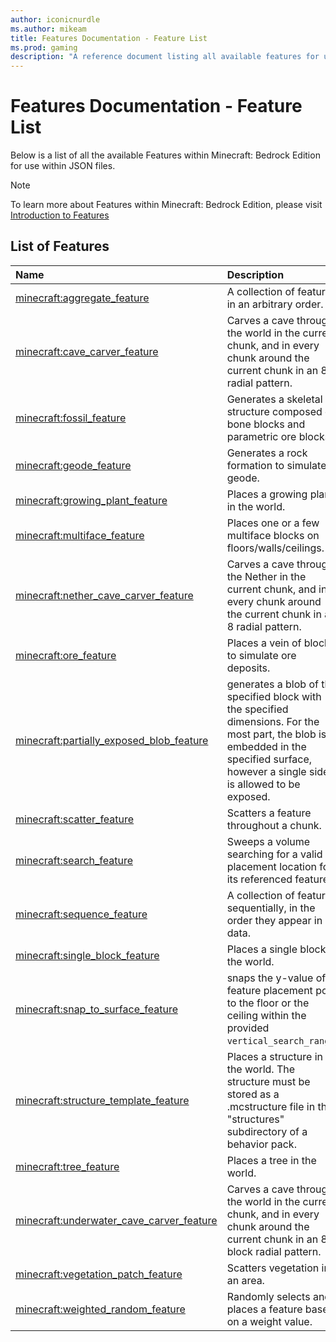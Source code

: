 ```yaml
---
author: iconicnurdle
ms.author: mikeam
title: Features Documentation - Feature List
ms.prod: gaming
description: "A reference document listing all available features for use in JSON files"
---
```


# Features Documentation - Feature List

Below is a list of all the available Features within Minecraft: Bedrock Edition for use within JSON files.

> [!NOTE]
> To learn more about Features within Minecraft: Bedrock Edition, please visit [Introduction to Features](FeaturesIntroduction.md)

## List of Features

| Name| Description |
|:-----------|:-----------|
| [minecraft:aggregate_feature](Features/minecraftAggregate_feature.md)| A collection of features in an arbitrary order.|
| [minecraft:cave_carver_feature](Features/minecraftCave_carver_feature.md)| Carves a cave through the world in the current chunk, and in every chunk around the current chunk in an 8 radial pattern.|
| [minecraft:fossil_feature](Features/minecraftFossil_feature.md)| Generates a skeletal structure composed of bone blocks and parametric ore blocks. |
| [minecraft:geode_feature](Features/minecraftGeode_feature.md)| Generates a rock formation to simulate a geode.|
| [minecraft:growing_plant_feature](Features/minecraftGrowing_plant_feature.md)| Places a growing plant in the world.|
| [minecraft:multiface_feature](Features/minecraftMultiface_feature.md)| Places one or a few multiface blocks on floors/walls/ceilings.|
| [minecraft:nether_cave_carver_feature](Features/minecraftnether_cave_carver_feature.md)| Carves a cave through the Nether in the current chunk, and in every chunk around the current chunk in an 8 radial pattern.|
| [minecraft:ore_feature](Features/minecraftOre_feature.md)| Places a vein of blocks to simulate ore deposits.|
| [minecraft:partially_exposed_blob_feature](Features/minecraftPartially_exposed_blob_feature.md)| generates a blob of the specified block with the specified dimensions. For the most part, the blob is embedded in the specified surface, however a single side is allowed to be exposed.|
| [minecraft:scatter_feature](Features/minecraftScatter_feature.md)| Scatters a feature throughout a chunk.|
| [minecraft:search_feature](Features/minecraftSearch_feature.md)| Sweeps a volume searching for a valid placement location for its referenced feature.|
| [minecraft:sequence_feature](Features/minecraftSequence_feature.md)| A collection of features sequentially, in the order they appear in data.|
| [minecraft:single_block_feature](Features/minecraftSingle_block_feature.md)| Places a single block in the world.|
| [minecraft:snap_to_surface_feature](Features/minecraftSnap_to_surface_feature.md)| snaps the y-value of a feature placement pos to the floor or the ceiling within the provided `vertical_search_range`.|
| [minecraft:structure_template_feature](Features/minecraftStructure_template_feature.md)| Places a structure in the world. The structure must be stored as a .mcstructure file in the "structures" subdirectory of a behavior pack.|
| [minecraft:tree_feature](Features/minecraftTree_feature.md)| Places a tree in the world. |
| [minecraft:underwater_cave_carver_feature](Features/minecraftUnderwater_cave_carver_feature.md)| Carves a cave through the world in the current chunk, and in every chunk around the current chunk in an 8-block radial pattern.|
| [minecraft:vegetation_patch_feature](Features/minecraftVegetation_patch_feature.md)| Scatters vegetation in an area. |
| [minecraft:weighted_random_feature](Features/minecraftWeighted_random_feature.md)| Randomly selects and places a feature based on a weight value.|
